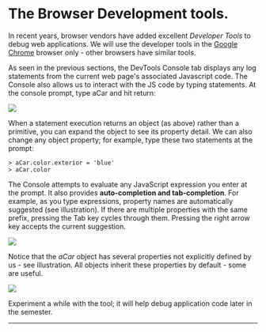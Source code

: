 # The Browser Development tools.

In recent years, browser vendors have added excellent *Developer Tools* to debug web applications. We will use the developer tools in the [Google Chrome][chrome] browser only - other browsers have similar tools. 

As seen in the previous sections, the DevTools Console tab displays any log statements from the current web page's associated Javascript code. The Console also allows us to interact with the JS code by typing statements. At the console prompt, type aCar and hit return:
          
![][prompt]

When a statement execution returns an object (as above) rather than a primitive, you can expand the object to see its property detail. We can also change any object property; for example, type these two statements at the prompt:
~~~
> aCar.color.exterior = 'blue'
> aCar.color
~~~
The Console attempts to evaluate any JavaScript expression you enter at the prompt. It also provides __auto-completion and tab-completion__. For example, as you type expressions, property names are automatically suggested (see illustration). If there are multiple properties with the same prefix, pressing the Tab key cycles through them. Pressing the right arrow key accepts the current suggestion. 

![][completion]

Notice that the *aCar* object has several properties not explicitly defined by us - see illustration. All objects inherit these properties by default - some are useful. 

![][properties]

Experiment a while with the tool; it will help debug application code later in the semester. 

-------------------------------------

[chrome]: https://developer.chrome.com/devtools
[devtool]: ./img/devtool.png
[console]: ./img/console.png
[prompt]: ./img/prompt.png
[completion]: ./img/completion.png
[properties]: ./img/properties.png
[expand]: ./img/expand.png
[chromeconsole]: ./img/chromeconsole.png
[assist]: ./img/assist.png
[functions]: ./img/functions.png
